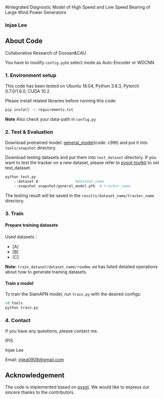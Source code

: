 #Integrated Diagnostic Model of High Speed and Low Speed Bearing of Large Wind Power Generators

### Injae Lee


## About Code
Collaborative Research of Doosan&CAU

You have to modify `config.py`to select mode as Auto-Encoder or WDCNN
### 1. Environment setup
This code has been tested on Ubuntu 18.04, Python 3.8.3, Pytorch 0.7.0/1.6.0, CUDA 10.2.

Please install related libraries before running this code: 
```bash
pip install -r requirements.txt
```
**Note** Also check your data-path in `config.py` 

### 2. Test & Evaluation
Download pretrained model: [general_model](https://pan.baidu.com/s/1QeU7OcTqHksZXscBq3skiw)(code: c99t) and put it into `tools/snapshot` directory.

Download testing datasets and put them into `test_dataset` directory. If you want to test the tracker on a new dataset, please refer to [pysot-toolkit](https://github.com/StrangerZhang/pysot-toolkit) to set test_dataset.

```bash 
python test.py                                
	--dataset A                 #dataset_name
	--snapshot snapshot/general_model.pth  # tracker_name
```
The testing result will be saved in the `results/dataset_name/tracker_name` directory.

### 3. Train

#### Prepare training datasets

Used datasets：
* [A]
* [B]
* [C]



**Note:** `train_dataset/dataset_name/readme.md` has listed detailed operations about how to generate training datasets.


#### Train a model
To train the SiamAPN model, run `train.py` with the desired configs:

```bash
cd tools
python train.py
```

### 4. Contact
If you have any questions, please contact me.

IPIS

Injae Lee

Email: [injea0908@gmail.com](injea0908@gmail.com)


## Acknowledgement
The code is implemented based on [pysot](https://github.com/STVIR/pysot). We would like to express our sincere thanks to the contributors.